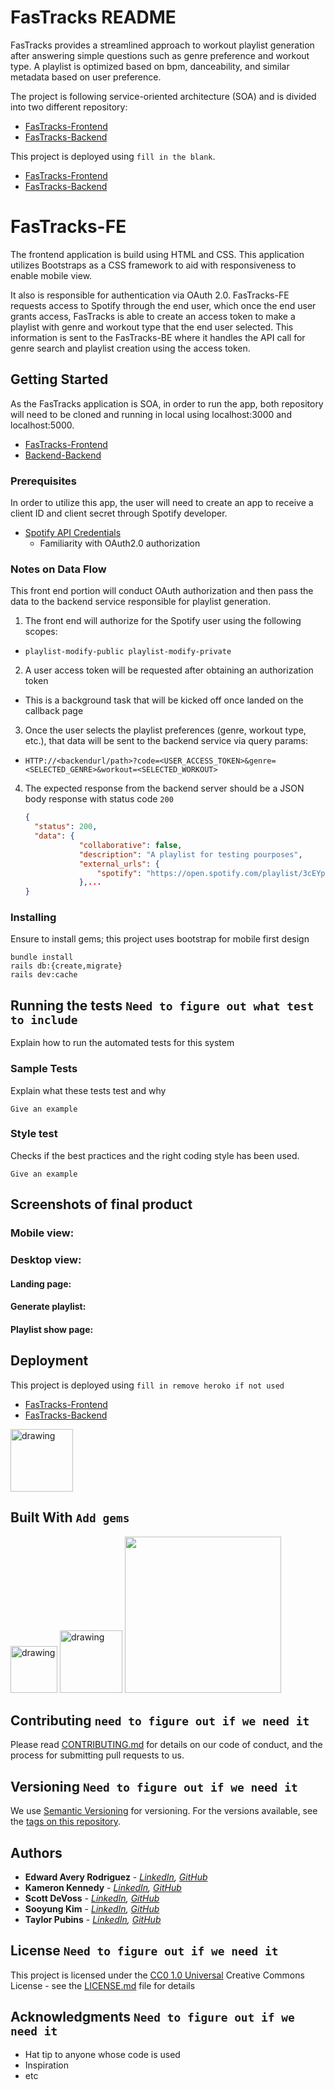 # FasTracks README
FasTracks provides a streamlined approach to workout playlist generation after answering simple questions such as genre preference and workout type.  A playlist is optimized based on bpm, danceability, and similar metadata based on user preference.

The project is following service-oriented architecture (SOA) and is divided into two different repository:
  - [FasTracks-Frontend](https://github.com/FasTracks/FasTracks-FE)
  - [FasTracks-Backend](https://github.com/FasTracks/FasTracks-BE)

This project is deployed using `fill in the blank`. 
  - [FasTracks-Frontend]()
  - [FasTracks-Backend]()

# FasTracks-FE

The frontend application is build using HTML and CSS. This application utilizes Bootstraps as a CSS framework to aid with responsiveness to enable mobile view.  

It also is responsible for authentication via OAuth 2.0. FasTracks-FE requests access to Spotify through the end user, which once the end user grants access, FasTracks is able to create an access token to make a playlist with genre and workout type that the end user selected.  This information is sent to the FasTracks-BE where it handles the API call for genre search and playlist creation using the access token.

## Getting Started

As the FasTracks application is SOA, in order to run the app, both repository will need to be cloned and running in local using localhost:3000 and localhost:5000.

  - [FasTracks-Frontend](https://github.com/FasTracks/FasTracks-FE)
  - [Backend-Backend](https://github.com/FasTracks/FasTracks-BE)

### Prerequisites

In order to utilize this app, the user will need to create an app to receive a client ID and client secret through Spotify developer.

  - [Spotify API Credentials](https://developer.spotify.com/documentation/web-api/concepts/apps)
    - Familiarity with OAuth2.0 authorization

### Notes on Data Flow
This front end portion will conduct OAuth authorization and then pass the data to the backend service responsible for playlist generation.

1.  The front end will authorize for the Spotify user using the following scopes:
   - `playlist-modify-public playlist-modify-private`
2.  A user access token will be requested after obtaining an authorization token
   -  This is a background task that will be kicked off once landed on the callback page
3.  Once the user selects the playlist preferences (genre, workout type, etc.), that data will be sent to the backend service via query params:
   -  `HTTP://<backendurl/path>?code=<USER_ACCESS_TOKEN>&genre=<SELECTED_GENRE>&workout=<SELECTED_WORKOUT>`
4.  The expected response from the backend server should be a JSON body response with status code `200`
    ```json 
    {
      "status": 200,
      "data": {
                "collaborative": false,
                "description": "A playlist for testing pourposes",
                "external_urls": {
                    "spotify": "https://open.spotify.com/playlist/3cEYpjA9oz9GiPac4AsH4n"
                },...
    }
      ```

### Installing

Ensure to install gems; this project uses bootstrap for mobile first design

`bundle install`<br>
`rails db:{create,migrate}`<br>
`rails dev:cache`

## Running the tests `Need to figure out what test to include`

Explain how to run the automated tests for this system

### Sample Tests

Explain what these tests test and why

    Give an example

### Style test

Checks if the best practices and the right coding style has been used.

    Give an example

## Screenshots of final product
### Mobile view:


### Desktop view:
#### Landing page:


#### Generate playlist:


#### Playlist show page:


## Deployment

This project is deployed using `fill in remove heroko if not used`<br >
  - [FasTracks-Frontend]()
  - [FasTracks-Backend]()
  
<img src="https://logowik.com/content/uploads/images/heroku8748.jpg" alt="drawing" width="100"/>

## Built With `Add gems`

<img src="https://mikewilliamson.files.wordpress.com/2010/05/rails_on_ruby.jpg" alt="drawing" width="75"/>
<img src="https://codekitapp.com/images/help/free-bootstrap-icon@2x.png" alt="drawing" width="100"/>
<img src="https://storage.googleapis.com/pr-newsroom-wp/1/2018/11/Spotify_Logo_CMYK_Green.png" width="250"/>

## Contributing `need to figure out if we need it`

Please read [CONTRIBUTING.md](CONTRIBUTING.md) for details on our code
of conduct, and the process for submitting pull requests to us.

## Versioning `Need to figure out if we need it`

We use [Semantic Versioning](http://semver.org/) for versioning. For the versions
available, see the [tags on this
repository](https://github.com/PurpleBooth/a-good-readme-template/tags).

## Authors

  - **Edward Avery Rodriguez** - *[LinkedIn](https://www.linkedin.com/in/edward-avery-rodriguez/), [GitHub](https://github.com/TheAveryRodriguez)* 
  - **Kameron Kennedy** - *[LinkedIn](https://www.linkedin.com/in/kameron-kennedy-pe/), [GitHub](https://github.com/kameronk92)* 
  - **Scott DeVoss** - *[LinkedIn](https://www.linkedin.com/in/scott-devoss/), [GitHub](https://github.com/scottdevoss)* 
  - **Sooyung Kim** - *[LinkedIn](https://www.linkedin.com/in/sooyung-kim/), [GitHub](https://github.com/skim1027)* 
  - **Taylor Pubins** - *[LinkedIn](https://www.linkedin.com/in/trpubins/), [GitHub](https://github.com/trpubz)* 

## License `Need to figure out if we need it`

This project is licensed under the [CC0 1.0 Universal](LICENSE.md)
Creative Commons License - see the [LICENSE.md](LICENSE.md) file for
details

## Acknowledgments `Need to figure out if we need it`

  - Hat tip to anyone whose code is used
  - Inspiration
  - etc
